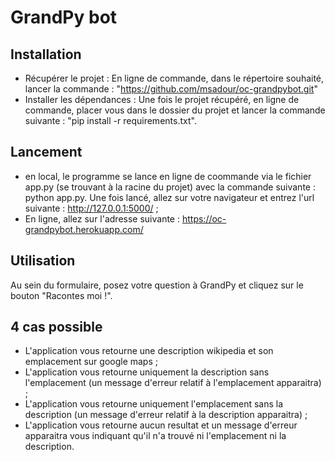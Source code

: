 # GrandPy bot
## Installation
* Récupérer le projet : En ligne de commande, dans le répertoire souhaité, lancer la commande : "https://github.com/msadour/oc-grandpybot.git"
* Installer les dépendances : Une fois le projet récupéré, en ligne de commande, placer vous dans le dossier du projet et lancer la commande suivante : "pip install -r requirements.txt".

## Lancement
* en local,  le programme se lance en ligne de coommande via le fichier app.py (se trouvant à la racine du projet) avec la commande suivante : python app.py. Une fois lancé, allez sur votre navigateur et entrez l'url suivante : http://127.0.0.1:5000/ ;
* En ligne, allez sur l'adresse suivante : https://oc-grandpybot.herokuapp.com/

## Utilisation
Au sein du formulaire, posez votre question à GrandPy et cliquez sur le bouton "Racontes moi !". 

## 4 cas possible
* L'application vous retourne une description wikipedia et son emplacement sur google maps ;
* L'application vous retourne uniquement la description sans l'emplacement (un message d'erreur relatif à l'emplacement apparaitra) ;
* L'application vous retourne uniquement l'emplacement sans la description (un message d'erreur relatif à la description apparaitra) ;
* L'application vous retourne aucun resultat et un message d'erreur apparaitra vous indiquant qu'il n'a trouvé ni l'emplacement ni la description.